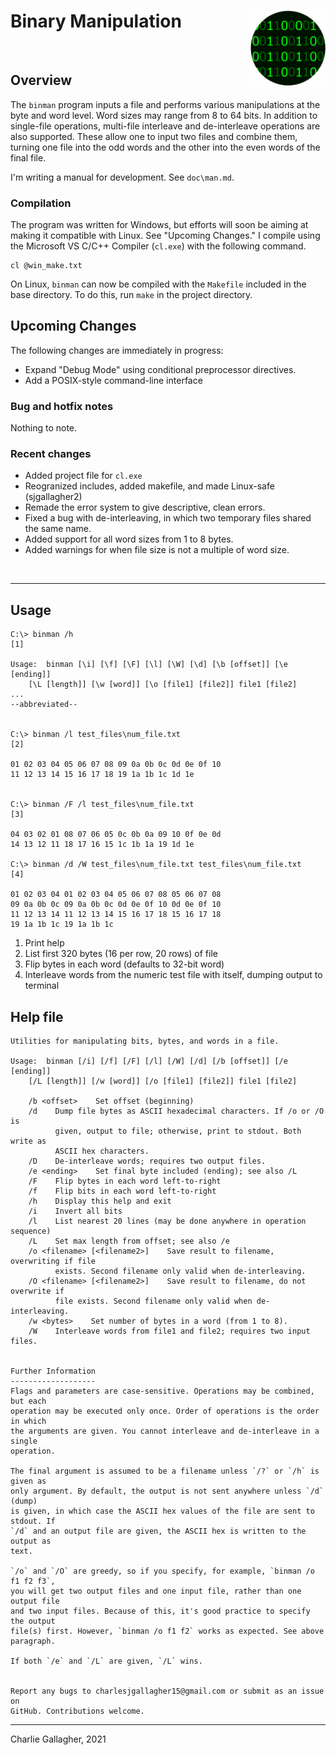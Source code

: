 # Binary Manipulation <img src="doc\logo.png" align="right" height=120 />



&nbsp;


## Overview
The `binman` program inputs a file and performs various manipulations at the byte and word level. Word sizes may range from 8 to 64 bits. In addition to single-file operations, multi-file interleave and de-interleave operations are also supported. These allow one to input two files and combine them, turning one file into the odd words and the other into the even words of the final file.

I'm writing a manual for development. See `doc\man.md`.

### Compilation
The program was written for Windows, but efforts will soon be aiming at making it compatible with Linux. See "Upcoming Changes." I compile using the Microsoft VS C/C++ Compiler (`cl.exe`) with the following command.

```raw
cl @win_make.txt
```

On Linux, `binman` can now be compiled with the `Makefile` included in the base directory. To do this, run `make` in the project directory.

## Upcoming Changes
The following changes are immediately in progress:

- Expand "Debug Mode" using conditional preprocessor directives.
- Add a POSIX-style command-line interface

### Bug and hotfix notes
Nothing to note.

### Recent changes
- Added project file for `cl.exe`
- Reogranized includes, added makefile, and made Linux-safe (sjgallagher2)
- Remade the error system to give descriptive, clean errors.
- Fixed a bug with de-interleaving, in which two temporary files shared the same name.
- Added support for all word sizes from 1 to 8 bytes.
- Added warnings for when file size is not a multiple of word size.


&nbsp;

---

## Usage

```raw
C:\> binman /h                                                      [1]

Usage:  binman [\i] [\f] [\F] [\l] [\W] [\d] [\b [offset]] [\e [ending]]
    [\L [length]] [\w [word]] [\o [file1] [file2]] file1 [file2]
...
--abbreviated--


C:\> binman /l test_files\num_file.txt                              [2]

01 02 03 04 05 06 07 08 09 0a 0b 0c 0d 0e 0f 10
11 12 13 14 15 16 17 18 19 1a 1b 1c 1d 1e


C:\> binman /F /l test_files\num_file.txt                           [3]

04 03 02 01 08 07 06 05 0c 0b 0a 09 10 0f 0e 0d
14 13 12 11 18 17 16 15 1c 1b 1a 19 1d 1e

C:\> binman /d /W test_files\num_file.txt test_files\num_file.txt   [4]

01 02 03 04 01 02 03 04 05 06 07 08 05 06 07 08
09 0a 0b 0c 09 0a 0b 0c 0d 0e 0f 10 0d 0e 0f 10
11 12 13 14 11 12 13 14 15 16 17 18 15 16 17 18
19 1a 1b 1c 19 1a 1b 1c
```

1. Print help
2. List first 320 bytes (16 per row, 20 rows) of file
3. Flip bytes in each word (defaults to 32-bit word)
4. Interleave words from the numeric test file with itself, dumping output to terminal

## Help file
```raw
Utilities for manipulating bits, bytes, and words in a file.

Usage:  binman [/i] [/f] [/F] [/l] [/W] [/d] [/b [offset]] [/e [ending]]
    [/L [length]] [/w [word]] [/o [file1] [file2]] file1 [file2]

    /b <offset>    Set offset (beginning)
    /d    Dump file bytes as ASCII hexadecimal characters. If /o or /O is
          given, output to file; otherwise, print to stdout. Both write as
          ASCII hex characters.
    /D    De-interleave words; requires two output files.
    /e <ending>    Set final byte included (ending); see also /L
    /F    Flip bytes in each word left-to-right
    /f    Flip bits in each word left-to-right
    /h    Display this help and exit
    /i    Invert all bits
    /l    List nearest 20 lines (may be done anywhere in operation sequence)
    /L    Set max length from offset; see also /e
    /o <filename> [<filename2>]    Save result to filename, overwriting if file
          exists. Second filename only valid when de-interleaving.
    /O <filename> [<filename2>]    Save result to filename, do not overwrite if
          file exists. Second filename only valid when de-interleaving.
    /w <bytes>    Set number of bytes in a word (from 1 to 8).
    /W    Interleave words from file1 and file2; requires two input files.


Further Information
-------------------
Flags and parameters are case-sensitive. Operations may be combined, but each
operation may be executed only once. Order of operations is the order in which
the arguments are given. You cannot interleave and de-interleave in a single
operation.

The final argument is assumed to be a filename unless `/?` or `/h` is given as
only argument. By default, the output is not sent anywhere unless `/d` (dump)
is given, in which case the ASCII hex values of the file are sent to stdout. If
`/d` and an output file are given, the ASCII hex is written to the output as
text.

`/o` and `/O` are greedy, so if you specify, for example, `binman /o f1 f2 f3`,
you will get two output files and one input file, rather than one output file
and two input files. Because of this, it's good practice to specify the output
file(s) first. However, `binman /o f1 f2` works as expected. See above paragraph.

If both `/e` and `/L` are given, `/L` wins.


Report any bugs to charlesjgallagher15@gmail.com or submit as an issue on
GitHub. Contributions welcome.
```


---
Charlie Gallagher, 2021
